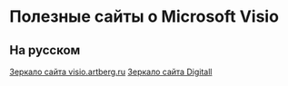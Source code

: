 ﻿# Полезные сайты о Microsoft Visio

## На русском
[Зеркало сайта visio.artberg.ru](https://surrogate-tm.github.io/visio-artberg-ru/index.html)
[Зеркало сайта Digitall](https://surrogate-tm.github.io/digitall/index.html)